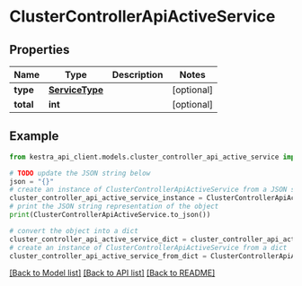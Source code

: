 # ClusterControllerApiActiveService


## Properties

Name | Type | Description | Notes
------------ | ------------- | ------------- | -------------
**type** | [**ServiceType**](ServiceType.md) |  | [optional] 
**total** | **int** |  | [optional] 

## Example

```python
from kestra_api_client.models.cluster_controller_api_active_service import ClusterControllerApiActiveService

# TODO update the JSON string below
json = "{}"
# create an instance of ClusterControllerApiActiveService from a JSON string
cluster_controller_api_active_service_instance = ClusterControllerApiActiveService.from_json(json)
# print the JSON string representation of the object
print(ClusterControllerApiActiveService.to_json())

# convert the object into a dict
cluster_controller_api_active_service_dict = cluster_controller_api_active_service_instance.to_dict()
# create an instance of ClusterControllerApiActiveService from a dict
cluster_controller_api_active_service_from_dict = ClusterControllerApiActiveService.from_dict(cluster_controller_api_active_service_dict)
```
[[Back to Model list]](../README.md#documentation-for-models) [[Back to API list]](../README.md#documentation-for-api-endpoints) [[Back to README]](../README.md)


